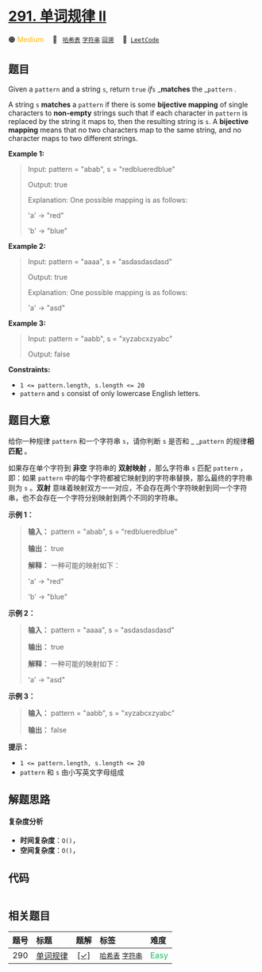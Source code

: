 # [291. 单词规律 II](https://leetcode.com/problems/word-pattern-ii)

🟠 <font color=#ffb800>Medium</font>&emsp; 🔖&ensp; [`哈希表`](/tag/hash-table.md) [`字符串`](/tag/string.md) [`回溯`](/tag/backtracking.md)&emsp; 🔗&ensp;[`LeetCode`](https://leetcode.com/problems/word-pattern-ii)

## 题目

Given a `pattern` and a string `s`, return `true` _if_`s` _**matches** the
_`pattern` _._

A string `s` **matches** a `pattern` if there is some **bijective mapping** of
single characters to **non-empty** strings such that if each character in
`pattern` is replaced by the string it maps to, then the resulting string is
`s`. A **bijective mapping** means that no two characters map to the same
string, and no character maps to two different strings.



**Example 1:**

> Input: pattern = "abab", s = "redblueredblue"
> 
> Output: true
> 
> Explanation: One possible mapping is as follows:
> 
> 'a' -> "red"
> 
> 'b' -> "blue"

**Example 2:**

> Input: pattern = "aaaa", s = "asdasdasdasd"
> 
> Output: true
> 
> Explanation: One possible mapping is as follows:
> 
> 'a' -> "asd"

**Example 3:**

> Input: pattern = "aabb", s = "xyzabcxzyabc"
> 
> Output: false

**Constraints:**

  * `1 <= pattern.length, s.length <= 20`
  * `pattern` and `s` consist of only lowercase English letters.


## 题目大意

给你一种规律 `pattern` 和一个字符串 `s`，请你判断 `s` 是否和 _ _`pattern` 的规律**相匹配** 。

如果存在单个字符到 **非空** 字符串的 **双射映射** ，那么字符串 `s` 匹配 `pattern` ，即：如果 `pattern`
中的每个字符都被它映射到的字符串替换，那么最终的字符串则为 `s` 。**双射**
意味着映射双方一一对应，不会存在两个字符映射到同一个字符串，也不会存在一个字符分别映射到两个不同的字符串。



**示例 1：**

> 
> 
> 
> 
> 
> **输入：** pattern = "abab", s = "redblueredblue"
> 
> **输出：** true
> 
> **解释：** 一种可能的映射如下：
> 
> 'a' -> "red"
> 
> 'b' -> "blue"

**示例 2：**

> 
> 
> 
> 
> 
> **输入：** pattern = "aaaa", s = "asdasdasdasd"
> 
> **输出：** true
> 
> **解释：** 一种可能的映射如下：
> 
> 'a' -> "asd"
> 
> 

**示例 3：**

> 
> 
> 
> 
> 
> **输入：** pattern = "aabb", s = "xyzabcxzyabc"
> 
> **输出：** false
> 
> 



**提示：**

  * `1 <= pattern.length, s.length <= 20`
  * `pattern` 和 `s` 由小写英文字母组成


## 解题思路

#### 复杂度分析

- **时间复杂度**：`O()`，
- **空间复杂度**：`O()`，

## 代码

```javascript

```

## 相关题目

<!-- prettier-ignore -->
| 题号 | 标题 | 题解 | 标签 | 难度 |
| :------: | :------ | :------: | :------ | :------ |
| 290 | [单词规律](https://leetcode.com/problems/word-pattern) | [[✓]](/problem/0290.md) |  [`哈希表`](/tag/hash-table.md) [`字符串`](/tag/string.md) | <font color=#15bd66>Easy</font> |
